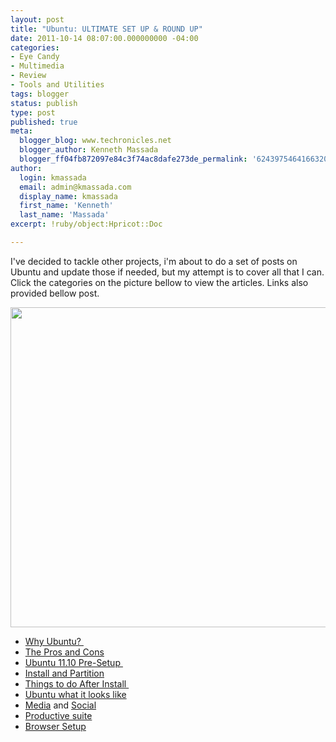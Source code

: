 ```yaml
---
layout: post
title: "Ubuntu: ULTIMATE SET UP & ROUND UP"
date: 2011-10-14 08:07:00.000000000 -04:00
categories:
- Eye Candy
- Multimedia
- Review
- Tools and Utilities
tags: blogger
status: publish
type: post
published: true
meta:
  blogger_blog: www.techronicles.net
  blogger_author: Kenneth Massada
  blogger_ff04fb872097e84c3f74ac8dafe273de_permalink: '6243975464166320501'
author:
  login: kmassada
  email: admin@kmassada.com
  display_name: kmassada
  first_name: 'Kenneth'
  last_name: 'Massada'
excerpt: !ruby/object:Hpricot::Doc

---
```

<p>I've decided to tackle other projects, i'm about to do a set of posts on Ubuntu and update those if needed, but my attempt is to cover all that I can.<br /> Click the categories on the picture bellow to view the articles. Links also provided bellow post.
<div class="separator" style="clear:both;text-align:center;"></div>
<p>
<div class="separator" style="clear:both;text-align:center;"><img border="0" height="512" id=":current_picnik_image" src="/images/wp/8b377-ubuntu_by_snn_engn3.jpg" usemap="#map" width="640" /><br />
<map name="map">
<area alt="Why Ubuntu" coords="39,24,311,78" href="http://www.techronicles.net/2009/03/ubuntu-presentation.html" shape="rect" />
<area alt="Pre-Requirement" coords="20,97,212,150" href="http://www.techronicles.net/2011/10/ubuntu-1110-pre-requirement.html" shape="rect" />
<area alt="Things to do after " coords="8,185,236,250" href="http://www.techronicles.net/2011/10/things-to-do-after-install.html" shape="rect" />
<area alt="Media Setup " coords="23,243,162,349" href="http://www.techronicles.net/2011/10/ubuntu-1110-media-and-social.html" shape="rect" />
<area alt="Productive Suite" coords="39,370,358,472" href="http://www.techronicles.net/2011/10/ubuntu-1110-productivity-suite.html" shape="rect" />
<area alt="Browser" coords="453,342,642,474" href="http://www.techronicles.net/2011/10/ubuntu-1110-chrome-chromium.html" shape="rect" />
<area alt="Social" coords="516,251,692,357" href="http://www.techronicles.net/2011/10/ubuntu-1110-social.html" shape="rect" />
<area alt="What it looks-Like" coords="507,189,727,254" href="http://www.techronicles.net/2011/10/ubuntu-1110-what-it-looks-like.html" shape="rect" />
<area alt="Install and Partioning " coords="486,96,724,156" href="http://www.techronicles.net/2011/10/ubuntu-1110-install-and-partitioning.html" shape="rect" />
<area alt="Pro's and con's" coords="365,30,723,74" href="http://www.techronicles.net/2009/03/ubuntu-cons-and-challenge.html" shape="rect" />
<area alt="Tech BLog" coords="554,562,740,582" href="http://techronicles.net" shape="rect" /></map>
</div>
<ul>
<li><a href="http://www.techronicles.net/2009/03/ubuntu-presentation.html">Why Ubuntu? </a></li>
<li><a href="http://www.techronicles.net/2009/03/ubuntu-cons-and-challenge.html">The Pros and Cons</a></li>
<li><a href="http://www.techronicles.net/2011/10/ubuntu-1110-pre-requirement.html">Ubuntu 11.10 Pre-Setup </a></li>
<li><a href="http://www.techronicles.net/2011/10/ubuntu-1110-install-and-partitioning.html">Install and Partition</a></li>
<li><a href="http://www.techronicles.net/2011/10/things-to-do-after-install.html">Things to do After Install </a></li>
<li><a href="http://www.techronicles.net/2011/10/ubuntu-1110-what-it-looks-like.html">Ubuntu what it looks like</a></li>
<li><a href="http://www.techronicles.net/2011/10/ubuntu-1110-media-and-social.html">Media</a> and <a href="http://www.techronicles.net/2011/10/ubuntu-1110-social.html">Social</a></li>
<li><a href="http://www.techronicles.net/2011/10/ubuntu-1110-productivity-suite.html">Productive suite</a></li>
<li><a href="http://www.techronicles.net/2011/10/ubuntu-1110-chrome-chromium.html">Browser Setup</a></li>
</ul>
<p></p>
